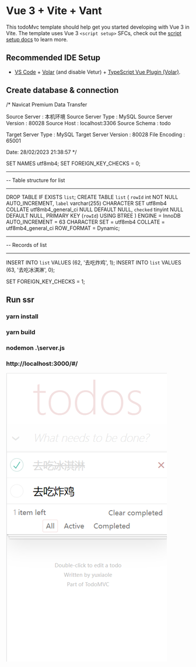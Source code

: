 # Vue 3 + Vite + Vant

This todoMvc template should help get you started developing with Vue 3 in Vite. The template uses Vue 3 `<script setup>` SFCs, check out the [script setup docs](https://v3.vuejs.org/api/sfc-script-setup.html#sfc-script-setup) to learn more.

## Recommended IDE Setup

- [VS Code](https://code.visualstudio.com/) + [Volar](https://marketplace.visualstudio.com/items?itemName=Vue.volar) (and disable Vetur) + [TypeScript Vue Plugin (Volar)](https://marketplace.visualstudio.com/items?itemName=Vue.vscode-typescript-vue-plugin).

## Create database & connection
/*
 Navicat Premium Data Transfer

 Source Server         : 本机环境
 Source Server Type    : MySQL
 Source Server Version : 80028
 Source Host           : localhost:3306
 Source Schema         : todo

 Target Server Type    : MySQL
 Target Server Version : 80028
 File Encoding         : 65001

 Date: 28/02/2023 21:38:57
*/

SET NAMES utf8mb4;
SET FOREIGN_KEY_CHECKS = 0;

-- ----------------------------
-- Table structure for list
-- ----------------------------
DROP TABLE IF EXISTS `list`;
CREATE TABLE `list`  (
  `rowId` int NOT NULL AUTO_INCREMENT,
  `label` varchar(255) CHARACTER SET utf8mb4 COLLATE utf8mb4_general_ci NULL DEFAULT NULL,
  `checked` tinyint NULL DEFAULT NULL,
  PRIMARY KEY (`rowId`) USING BTREE
) ENGINE = InnoDB AUTO_INCREMENT = 63 CHARACTER SET = utf8mb4 COLLATE = utf8mb4_general_ci ROW_FORMAT = Dynamic;

-- ----------------------------
-- Records of list
-- ----------------------------
INSERT INTO `list` VALUES (62, '去吃炸鸡', 1);
INSERT INTO `list` VALUES (63, '去吃冰淇淋', 0);

SET FOREIGN_KEY_CHECKS = 1;

## Run ssr
### yarn install

### yarn build

### nodemon .\server.js

### http://localhost:3000/#/

![image.png](https://github.com/factory011/perFileServer/blob/main/Other/todos.png?raw=true)